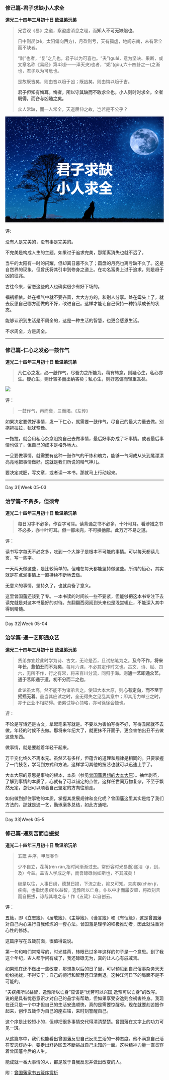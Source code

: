 ### 修己篇-君子求缺小人求全

**道光二十四年三月初十日 致温弟沅弟**

> 兄尝观《易》之道，察盈虚消息之理，而**知人不可无缺陷也**。
>
>日中则昃(zè，太阳偏向西方)，月盈则亏，天有孤虚，地阙东南，未有常全而不缺者。
>
>“剥”也者，“复”之几也，君子以为可喜也。“夬”(guài，意为坚决、果断，或文章名称《易经》第43卦——泽天夬)也者，“姤”(gòu,六十四卦之一)之渐也，君子以为可危也。
>
>是故既吉矣，则由吝以趋于凶；既凶矣，则由悔以趋于吉。
>
>**君子但知有悔耳。悔者，所以守其缺而不敢求全也。小人则时时求全。全者既得，而吝与凶随之矣。**
>
>众人常缺，而一人常全，天道屈伸之故，岂若是不公乎？

![](https://github.com/zhaoshuaiyang/Notes-Family-Letter-Zeng-Guofan/blob/master/images/week05-01.png?raw=true)

评:

没有人是完美的，没有事是完美的。

不完美是构成人生的主题。如果过于追求完美，那距离消失也就不远了。

当午的太阳有一时的闪耀，但却离日暮不久了；圆盘的月亮也离亏缺不久了。这是自然界的现象，但曾氏将其引申到修身之道上。在功名富贵上过于追求，则是趋于凶的征兆。

古往今来，留恋这些的人也确实很少有好下场的。

福祸相依。处在福气中就不要吝啬，大大方方的，和别人分享。处在霉头上了，就去反思自己哪方面做的不好，改进自己。这样才能让自己保持一种持续成长的状态。

能够认识到生活是不周全的，这是一种生活的智慧，也更会感恩生活。

不求周全，方是周全。

------

### 修己篇-仁心之发必一鼓作气

**道光二十四年三月初十日 致温弟沅弟**

> **凡仁心之发，必一鼓作气，尽吾力之所能为。稍有转念，则疑心生，私心亦生。疑心生，则计较多而出纳吝矣；私心生，则好恶偏而轻重乖矣。**

![](https://github.com/zhaoshuaiyang/Notes-Family-Letter-Zeng-Guofan/blob/master/images/week05-02.png?raw=true)


评：

> 一鼓作气，再而衰，三而竭。《左传》

如果决定要做好事情，发一下仁心，就需要一鼓作气，尽自己的最大力量去做。别拖拖拉拉，犹犹豫豫。

一拖拉，就会用私心杂念阻挠自己去做事情，最后好事办成了坏事情。或者最后事情也做了，但自己的成本是格外地大。

一旦要做事情，就需要有这种一鼓作气的干练和魄力，能够一气呵成从头到尾漂漂亮亮地把事情做好。这就是我们所说的精气神儿。

要决定减肥，写文章，或者读一本书。那就马上行动起来。

------

 Day 31|Week 05-03
 
 ### 治学篇-不贪多，但须专
 
**道光二十四年三月初十日 致温弟沅弟**
 
> **每日习字不必多，作百字可耳。读背诵之书不必多，十叶可耳。看涉猎之书不必多，亦十叶可耳。但一部未完，不可换他部。此万万不易之道。**

评：

读书写字每天不必贪多，吃到一个大胖子是根本不可能的事情。可以每天都读几页，写一些字。

一天两天做这些，是比较简单的。但难在每天都能坚持做这些。所谓的恒心，其实就是在点滴事情上一直持续不断地去做。

无意义的事情，坚持久了，也就具备了意义。

这里曾国藩还谈到了专。一本书读的时间长一些不要紧，但能够把这本书专注下去读完就是对这本书最好的对待。东翻翻西阅阅到头来也是浅尝辄止，不能深入其中得到精髓。

------

Day 32|Week 05-04
 
 ### 治学篇-通一艺即通众艺
 
**道光二十四年三月初十日 致温弟沅弟**

> 贤弟亦宜趁此时学为诗、古文，无论是否，且试拈笔为之。**及今不作，将来年长，愈怕丑而不为矣**。每月六课，不必其定作时文也。古文、诗、赋、四六，无所不作，行之有常，将来百川分流，同归于海。则**通一艺即通众艺，通于艺即通于道，初不分而二之也**。
>
> 此论虽太高，然不能不为诸弟言之。使知大本大原，则**心有定向，而不至于摇摇无着**。虽当其应试之时，全无得失之见乱其意中；即其用力举业之时，亦于正业不相妨碍。诸弟试静心领略，亦可徐徐会悟也。

评：

不论是写诗还是古文，拿起笔来写就是。不要以为害怕写得不好，写得丑陋就不去做。年轻的时候不去做。那将来年纪大了，就更抹不开面子，更会害怕出丑不去做这些东西。

做事情，就是要趁着年轻干起来。

万千变化终久不离本元。虽然艺有多样，但蕴含的道理和规律是相同的。只要掌握了一门技艺，学习到方式和方法，这样学习其他的技艺也就可以迅速上手了。

大本大原的意思是事物的根本，本质（参见[曾国藩思想的大本大原](https://wenku.baidu.com/view/0965710eaeaad1f347933f93.html)）。抽丝剥茧，了解到事情的本质了，心就有了可以锚定的点位，这样任世间万物复杂，不至于飘然无定，总归可以顺着自己坚定的方向往前走。

如何做到抓住事物的本质，掌握其发展规律和变化呢？曾国藩这里其实是给了我们方法的。那就是通一艺，勤琢磨多总结，如此方通吧。

------

Day 33|Week 05-5
 
 ### 修己篇-通刻苦而自振拔
 
**道光二十四年三月初十日 致温弟沅弟**

> 五箴 并序，甲辰春作
>
> 少不自立，茬苒(rěn rǎn,指时间渐渐过去。常形容时光易逝)遂洎（jì，到，及）今兹。盖古人学成之年，而吾碌碌尚如斯也，不其戚矣！
>
>继是以往，人事日纷，德慧日损，下流之赴，抑又可知。夫疢疾(chèn jí，疾病，也指忧患)所以益智，逸豫所以亡身。仆以中才而履安顺，将欲刻苦而自振拔，谅哉其难之与！作《五箴》以自创云。

评：

五箴，即《立志箴》、《居敬箴》、《主静箴》、《谨言箴》和《有恒箴》，这是曾国藩对自己内心进行自我修炼的一套心法。曾国藩是理学的积极推动者，因此就注重对心性的修炼。

这篇序写在五箴前面，很值得说说。

第一句和咱们常常写的，时光荏苒，转眼已过多年这样的句子是一个意思。到了我这个年纪，古人都学问有成了，我还碌碌无为，真的让人心有戚戚焉。

如果现在还不做出一些改变，那想象以后的日子里，可以预见到自己俗事杂务天天纷纷扰扰，不得安宁；自己的德行和智慧还日渐倒退。这种江河日下的局面不是不可能的。

“夫疢疾所以益智，逸豫所以亡身”应该是“忧劳可以兴国,逸豫可以亡身”的改写。说的是具有忧患意识才对自己的品学有帮助，但如果享受安逸则会祸害终身。我现在还只是一个中才但自己的生活安逸顺快，真的是需要惊醒呀。现在就要刻苦振作起来，创作五箴作为自己的座右铭，来时刻警醒自己。

这个序是比较短小的，但却把很多事情交代得清清楚楚。曾国藩在文字上的功力可见一斑。

从这篇序中，我们也能看出曾国藩反思自己反思生活的一种态度。他不满意自己活在安逸舒适中，要走出舒适区去不断挑战自己未知的一面。这种精神力量一直贯穿着曾国藩今后的人生。

能成就一番大事情的人，都是敢于自我反思并做出改变的人。

附：[曾国藩家书五箴序赏析](https://www.kekeshici.com/guji/xiaopingwen/98392.html)











